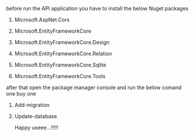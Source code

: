 before run the API application you have to install the below Nuget packages

1. Microsoft.AspNet.Cors

2. Microsoft.EntityFrameworkCore

3. Microsoft.EntityFrameworkCore.Design

4. Microsoft.EntityFrameworkCore.Relation

5. Microsoft.EntityFrameworkCore.Sqlite

6. Microsoft.EntityFrameworkCore.Tools

after that open the package manager console and run the below comand one buy one

1) Add-migration

2) Update-database

   Happy useee...!!!!!
